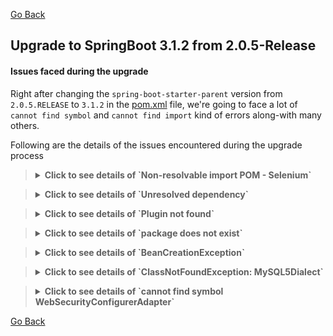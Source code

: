 [Go Back](../README.md)

## Upgrade to SpringBoot 3.1.2 from 2.0.5-Release

#### Issues faced during the upgrade

Right after changing the `spring-boot-starter-parent` version from `2.0.5.RELEASE` to `3.1.2` in 
the [pom.xml](../pom.xml) file, we're going to face a lot of `cannot find symbol` and `cannot find import` kind of 
errors along-with many others.

Following are the details of the issues encountered during the upgrade process

<blockquote>
<details>
    <summary><strong>Click to see details of `Non-resolvable import POM - Selenium`</strong></summary>

### Fatal error compiling: java.lang.ExceptionInInitializerError

[pom.xml](../pom.xml) file started showing errors such as `Non-resolvable import POM after the upgrade`.

<blockquote>
<details>
    <summary><strong>Click here for stacktrace</strong></summary>

```exception
[ERROR] [ERROR] Some problems were encountered while processing the POMs:
[ERROR] Non-resolvable import POM: The following artifacts could not be resolved: 
org.seleniumhq.selenium:selenium-bom:pom:3.14.0 (absent): org.seleniumhq.selenium:selenium-bom:pom:3.14.0 was not 
found in https://repo.maven.apache.org/maven2 during a previous attempt. This failure was cached in the local repository 
and resolution is not reattempted until the update interval of central has elapsed or updates are 
forced @ org.springframework.boot:spring-boot-dependencies:3.1.2, 
~/.m2/repository/org/springframework/boot/spring-boot-dependencies/3.1.2/spring-boot-dependencies-3.1.2.pom, line 2275, column 19
```

</details>
</blockquote>

### Fix

Fix for this problem in my setup/environment was just to update the latest `4.11.0` version for the
`org.seleniumhq.selenium` maven dependencies in the [pom.xml](../pom.xml) file.

</details>
</blockquote>


<blockquote>
<details>
    <summary><strong>Click to see details of `Unresolved dependency`</strong></summary>

### Unresolved dependency

[pom.xml](../pom.xml) file started showing errors such as `Unresolved dependency`.

<blockquote>
<details>
    <summary><strong>Click here for errors</strong></summary>

```errors
'dependencies.dependency.version' for mysql:mysql-connector-java:jar is missing.
'dependencies.dependency.version' for joda-time:joda-time:jar is missing.
Unresolved dependency: 'mysql:mysql-connector-java:jar:unknown'
Unresolved dependency: 'joda-time:joda-time:jar:unknown'
```

</details>
</blockquote>

### Fix

Fix for this problem in my setup/environment was to add the latest `2.12.5` version for the
`joda-time` maven dependency, and to change the `mysql-connector-java` dependency to `mysql-connector-j`
with the latest `8.1.0` version in the [pom.xml](../pom.xml) file.

</details>
</blockquote>

<blockquote>
<details>
    <summary><strong>Click to see details of `Plugin not found`</strong></summary>

### Unresolved dependency

[pom.xml](../pom.xml) file started showing errors such as `Plugin not found`.

<blockquote>
<details>
    <summary><strong>Click here for errors</strong></summary>

```errors
Plugin 'maven-surefire-plugin:2.22.0' not found
Plugin 'org.apache.maven.plugins:maven-project-info-reports-plugin:3.0.0' not found
Plugin 'org.apache.maven.plugins:maven-jxr-plugin:2.5' not found
Plugin 'org.apache.maven.plugins:maven-checkstyle-plugin:3.0.0' not found
Plugin 'org.apache.maven.plugins:maven-surefire-report-plugin:2.22.0' not found
```

</details>
</blockquote>

### Fix

Fix for this problem in my setup/environment was just to add the latest versions for the above mentioned
maven plugins in the [pom.xml](../pom.xml) file.

</details>
</blockquote>



<blockquote>
<details>
    <summary><strong>Click to see details of `package does not exist`</strong></summary>

### Unresolved dependency

`mvn clean compile` started failing with errors such as `package does not exist`.

<blockquote>
<details>
    <summary><strong>Click here for errors</strong></summary>

```errors
java: package javax.persistence does not exist
java: package javax.servlet.http does not exist
java: package javax.validation.constraints does not exist

java: cannot find symbol
  symbol:   class HttpServletResponse
  
java: cannot find symbol
  symbol: class Entity
  
java: cannot find symbol
  symbol:   class Column
  
etc.
```

</details>
</blockquote>

### Fix

Fix for this problem in my setup/environment was to add the latest `jakarta.validation-api` dependency
in the [pom.xml](../pom.xml) file and migrating the `javax` imports to `jakarta` imports.

</details>
</blockquote>




<blockquote>
<details>
    <summary><strong>Click to see details of `BeanCreationException`</strong></summary>

### Unresolved dependency

`mvn clean compile` started failing with errors such as `Error creating bean with name 'flyway'`.

<blockquote>
<details>
    <summary><strong>Click here for errors</strong></summary>

```exception
org.springframework.beans.factory.BeanCreationException: Error creating bean with name 'flyway' defined in class path 
resource [org/springframework/boot/autoconfigure/flyway/FlywayAutoConfiguration$FlywayConfiguration.class]: 
Unexpected exception during bean creation
	at org.springframework.beans.factory.support.AbstractAutowireCapableBeanFactory.createBean(AbstractAutowireCapableBeanFactory.java:533)
	at org.springframework.beans.factory.support.AbstractBeanFactory.lambda$doGetBean$0(AbstractBeanFactory.java:326)
	at org.springframework.beans.factory.support.DefaultSingletonBeanRegistry.getSingleton(DefaultSingletonBeanRegistry.java:234)
	at org.springframework.beans.factory.support.AbstractBeanFactory.doGetBean(AbstractBeanFactory.java:324)
	at org.springframework.boot.devtools.restart.RestartLauncher.run(RestartLauncher.java:50)
Caused by: java.lang.TypeNotPresentException: Type org.flywaydb.core.api.migration.JavaMigration not present
	at java.base/sun.reflect.generics.factory.CoreReflectionFactory.makeNamedType(CoreReflectionFactory.java:117)
	at java.base/sun.reflect.generics.visitor.Reifier.visitClassTypeSignature(Reifier.java:125)
	at java.base/sun.reflect.generics.tree.ClassTypeSignature.accept(ClassTypeSignature.java:49)
	at java.base/sun.reflect.generics.visitor.Reifier.reifyTypeArguments(Reifier.java:68)
	at java.base/sun.reflect.generics.visitor.Reifier.visitClassTypeSignature(Reifier.java:138)
	... 19 common frames omitted
Caused by: java.lang.ClassNotFoundException: org.flywaydb.core.api.migration.JavaMigration
	at java.base/jdk.internal.loader.BuiltinClassLoader.loadClass(BuiltinClassLoader.java:641)
	at java.base/jdk.internal.loader.ClassLoaders$AppClassLoader.loadClass(ClassLoaders.java:188)
	at java.base/java.lang.ClassLoader.loadClass(ClassLoader.java:521)
	at java.base/java.lang.Class.forName0(Native Method)
	at java.base/java.lang.Class.forName(Class.java:496)
	at java.base/java.lang.Class.forName(Class.java:475)
	at java.base/sun.reflect.generics.factory.CoreReflectionFactory.makeNamedType(CoreReflectionFactory.java:114)
```

</details>
</blockquote>

### Fix

Fix for this problem in my setup/environment was just to update the latest `9.21.0` version for the
`flyway-core` maven dependencies in the [pom.xml](../pom.xml) file.

Also, have to change the way in which `Flyway` is instantiated, from something like this:

```
final Flyway flyway = new Flyway();
flyway.setDataSource(((JdbcTemplate) executor.getTemplate()).getDataSource());
```

to this:

```
final Flyway flyway = configure()
                .dataSource(((JdbcTemplate) executor.getTemplate()).getDataSource())
                .load();
```

</details>
</blockquote>



<blockquote>
<details>
    <summary><strong>Click to see details of `ClassNotFoundException: MySQL5Dialect`</strong></summary>

### Unresolved dependency

`mvn clean compile` started failing with errors such as `Could not load requested class : org.hibernate.dialect.MySQL5Dialect`.

<blockquote>
<details>
    <summary><strong>Click here for errors</strong></summary>

```exception
org.springframework.beans.factory.BeanCreationException: Error creating bean with name 'entityManagerFactory' 
defined in class path resource [org/springframework/boot/autoconfigure/orm/jpa/HibernateJpaConfiguration.class]: 
Unable to create requested service [org.hibernate.engine.jdbc.env.spi.JdbcEnvironment] due to: Unable to resolve name 
[org.hibernate.dialect.MySQL5Dialect] as strategy [org.hibernate.dialect.Dialect]
	at org.springframework.beans.factory.support.AbstractAutowireCapableBeanFactory.initializeBean(AbstractAutowireCapableBeanFactory.java:1770)
	at org.springframework.beans.factory.support.AbstractAutowireCapableBeanFactory.doCreateBean(AbstractAutowireCapableBeanFactory.java:598)
	at org.springframework.beans.factory.support.AbstractAutowireCapableBeanFactory.createBean(AbstractAutowireCapableBeanFactory.java:520)
	at org.springframework.beans.factory.support.AbstractBeanFactory.lambda$doGetBean$0(AbstractBeanFactory.java:326)
	at java.base/java.lang.reflect.Method.invoke(Method.java:578)
	at org.springframework.boot.devtools.restart.RestartLauncher.run(RestartLauncher.java:50)
Caused by: org.hibernate.service.spi.ServiceException: Unable to create requested service 
[org.hibernate.engine.jdbc.env.spi.JdbcEnvironment] due to: Unable to resolve name 
[org.hibernate.dialect.MySQL5Dialect] as strategy [org.hibernate.dialect.Dialect]
	at org.hibernate.service.internal.AbstractServiceRegistryImpl.createService(AbstractServiceRegistryImpl.java:277)
	at org.hibernate.service.internal.AbstractServiceRegistryImpl.initializeService(AbstractServiceRegistryImpl.java:239)
	... 19 common frames omitted
Caused by: org.hibernate.boot.registry.selector.spi.StrategySelectionException: Unable to resolve name 
[org.hibernate.dialect.MySQL5Dialect] as strategy [org.hibernate.dialect.Dialect]
	at org.hibernate.boot.registry.selector.internal.StrategySelectorImpl.selectStrategyImplementor(StrategySelectorImpl.java:154)
	at org.hibernate.boot.registry.selector.internal.StrategySelectorImpl.resolveStrategy(StrategySelectorImpl.java:236)
	at org.hibernate.boot.registry.selector.internal.StrategySelectorImpl.resolveStrategy(StrategySelectorImpl.java:189)
	at org.hibernate.engine.jdbc.dialect.internal.DialectFactoryImpl.constructDialect(DialectFactoryImpl.java:123)
	... 34 common frames omitted
Caused by: org.hibernate.boot.registry.classloading.spi.ClassLoadingException: Unable to load class [org.hibernate.dialect.MySQL5Dialect]
	at org.hibernate.boot.registry.classloading.internal.ClassLoaderServiceImpl.classForName(ClassLoaderServiceImpl.java:123)
	at org.hibernate.boot.registry.selector.internal.StrategySelectorImpl.selectStrategyImplementor(StrategySelectorImpl.java:150)
	... 42 common frames omitted
Caused by: java.lang.ClassNotFoundException: Could not load requested class : org.hibernate.dialect.MySQL5Dialect
	at org.hibernate.boot.registry.classloading.internal.AggregatedClassLoader.findClass(AggregatedClassLoader.java:215)
	at java.base/java.lang.ClassLoader.loadClass(ClassLoader.java:588)
	at java.base/java.lang.ClassLoader.loadClass(ClassLoader.java:521)
	at java.base/java.lang.Class.forName0(Native Method)
```

</details>
</blockquote>

### Fix

Fix for this problem in my setup/environment was use the follow ing property in the 
[application.properties](../src/main/resources/application.properties) file,
i.e. just use `org.hibernate.dialect.MySQLDialect` instead of of the missing `org.hibernate.dialect.MySQL5Dialect`
or the `org.hibernate.dialect.MySQL57Dialect` and `org.hibernate.dialect.MySQL8Dialect`, the deprecated ones:

`spring.jpa.properties.hibernate.dialect = org.hibernate.dialect.MySQLDialect`

</details>
</blockquote>



<blockquote>
<details>
    <summary><strong>Click to see details of `cannot find symbol WebSecurityConfigurerAdapter`</strong></summary>

### Unresolved dependency

`mvn clean compile` started failing with errors such as `cannot find symbol: WebSecurityConfigurerAdapter`.

<blockquote>
<details>
    <summary><strong>Click here for errors</strong></summary>

```errors
java: cannot find symbol
  symbol:   class WebSecurityConfigurerAdapter
  location: package org.springframework.security.config.annotation.web.configuration
```

</details>
</blockquote>

### Fix

Fix for this problem in my setup/environment was to .... WIP

</details>
</blockquote>



[Go Back](../README.md)
